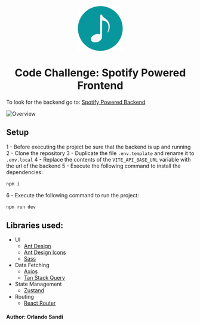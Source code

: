 <div align="center">
  <img src="./.github/assets/svg/logo-small.svg" width="120"/>
  <h1>Code Challenge: Spotify Powered Frontend</h1>
</div>

To look for the backend go to: [Spotify Powered Backend](https://github.com/orlando-sandi/Spotify-Backend)
 
![Overview](./.github/assets/gifs/overview.gif)

## Setup

1 - Before executing the project be sure that the backend is up and running
2 - Clone the repository
3 - Duplicate the file `.env.template` and rename it to `.env.local`
4 - Replace the contents of the `VITE_API_BASE_URL` variable with the url of the backend
5 - Execute the following command to install the dependencies:

```bash
npm i
```

6 - Execute the following command to run the project:

```bash
npm run dev
```

## Libraries used:

- UI
  - [Ant Design](https://ant.design/)
  - [Ant Design Icons](https://ant.design/components/icon/)
  - [Sass](https://sass-lang.com/)
- Data Fetching
  - [Axios](https://axios-http.com/docs/intro)
  - [Tan Stack Query](https://tanstack.com/query/latest)
- State Management
  - [Zustand](https://zustand.docs.pmnd.rs/)
- Routing
  - [React Router](https://reactrouter.com/home)

#### Author: Orlando Sandí
